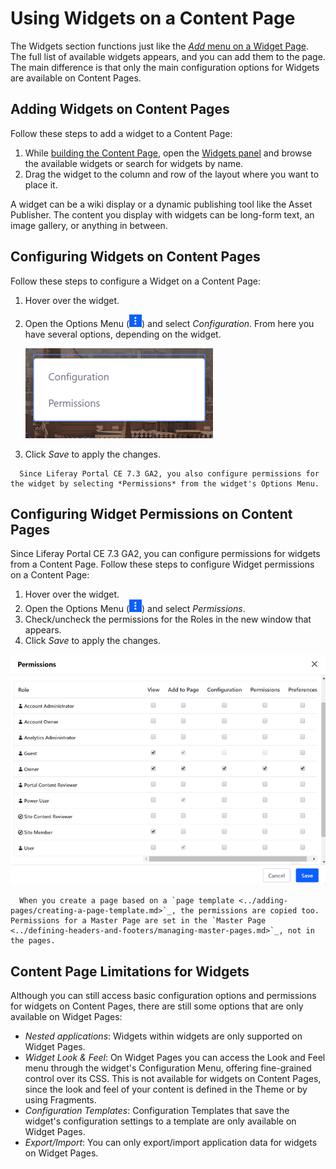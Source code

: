 # Using Widgets on a Content Page

The Widgets section functions just like the [*Add* menu on a Widget Page](../using-widget-pages/adding-widgets-to-a-page.md). The full list of available widgets appears, and you can add them to the page. The main difference is that only the main configuration options for Widgets are available on Content Pages.

## Adding Widgets on Content Pages

Follow these steps to add a widget to a Content Page:

1. While [building the Content Page](./building-content-pages.md), open the [Widgets panel](./content-pages-overview.md#widgets) and browse the available widgets or search for widgets by name.
1. Drag the widget to the column and row of the layout where you want to place it.

A widget can be a wiki display or a dynamic publishing tool like the Asset Publisher. The content you display with widgets can be long-form text, an image gallery, or anything in between.

## Configuring Widgets on Content Pages

Follow these steps to configure a Widget on a Content Page:

1. Hover over the widget.
1. Open the Options Menu (![Options Menu](../../../images/icon-app-options.png)) and select *Configuration*. From here you have several options, depending on the widget.

    ![You can configure widgets on Content Pages through their Options Menu.](./using-widgets-on-a-content-page/images/01.png)

1. Click *Save* to apply the changes.

```note::
  Since Liferay Portal CE 7.3 GA2, you also configure permissions for the widget by selecting *Permissions* from the widget's Options Menu.
```

## Configuring Widget Permissions on Content Pages

Since Liferay Portal CE 7.3 GA2, you can configure permissions for widgets from a Content Page. Follow these steps to configure Widget permissions on a Content Page:

1. Hover over the widget.
1. Open the Options Menu (![Options Menu](../../../images/icon-app-options.png)) and select *Permissions*.
1. Check/uncheck the permissions for the Roles in the new window that appears.
1. Click *Save* to apply the changes.

![You can configure widget permissions on Content Pages through their Options Menu.](./using-widgets-on-a-content-page/images/02.png)

```note::
  When you create a page based on a `page template <../adding-pages/creating-a-page-template.md>`_, the permissions are copied too. Permissions for a Master Page are set in the `Master Page <../defining-headers-and-footers/managing-master-pages.md>`_, not in the pages.
```

## Content Page Limitations for Widgets

Although you can still access basic configuration options and permissions for widgets on Content Pages, there are still some options that are only available on Widget Pages:

* *Nested applications*: Widgets within widgets are only supported on Widget Pages.
* *Widget Look & Feel*: On Widget Pages you can access the Look and Feel menu through the  widget's Configuration Menu, offering fine-grained control over its CSS. This is not available for widgets on Content Pages, since the look and feel of your content is defined in the Theme or by using Fragments.
* *Configuration Templates*: Configuration Templates that save the widget's configuration settings to a template are only available on Widget Pages.
* *Export/Import*: You can only export/import application data for widgets on Widget Pages.
